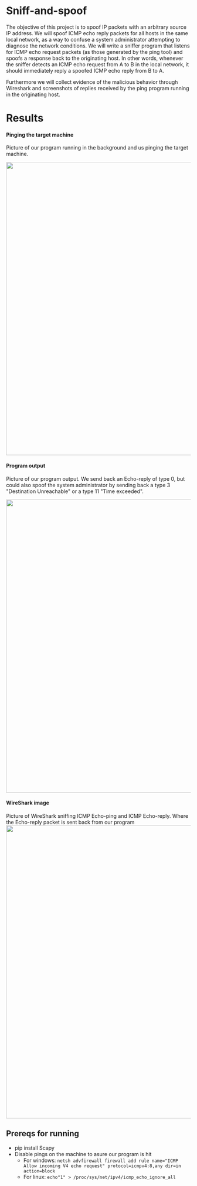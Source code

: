 # Sniff-and-spoof
The objective of this project is to spoof IP packets with an arbitrary source IP address. We will spoof ICMP echo reply packets for all hosts in the same local network, as a way to confuse a system administrator attempting to diagnose the network conditions. We will write a sniffer program that listens for ICMP echo request packets (as those generated by the ping tool) and spoofs a response back to the originating host. In other words, whenever the sniffer detects an ICMP echo request from A to B in the local network, it should immediately reply a spoofed ICMP echo reply from B to A.

Furthermore we will collect evidence of the malicious behavior through Wireshark and screenshots of replies received by the ping program running in the originating host.


# Results
#### Pinging the target machine

Picture of our program running in the background and us pinging the target machine.<br />

<img src="https://i.imgur.com/V0Crz8y.png" width="800">

#### Program output

Picture of our program output. We send back an Echo-reply of type 0, but could also spoof the system administrator by sending back a type 3 "Destination Unreachable" or a type 11 "Time exceeded".<br />

<img src="https://i.imgur.com/EWdkt9C.png" width="800">

#### WireShark image 

Picture of WireShark sniffing ICMP Echo-ping and ICMP Echo-reply. Where the Echo-reply packet is sent back from our program<br />
<img src="https://i.imgur.com/Uq6cX39.png" width="800">


## Prereqs for running ##
- pip install Scapy
- Disable pings on the machine to asure our program is hit
  - For windows: `netsh advfirewall firewall add rule name="ICMP Allow incoming V4 echo request" protocol=icmpv4:8,any dir=in action=block`
  - For linux: `echo"1" > /proc/sys/net/ipv4/icmp_echo_ignore_all`
